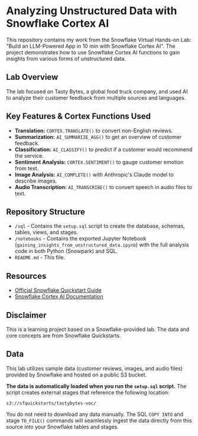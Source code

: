 # Analyzing Unstructured Data with Snowflake Cortex AI

This repository contains my work from the Snowflake Virtual Hands-on Lab: "Build an LLM-Powered App in 10 min with Snowflake Cortex AI". The project demonstrates how to use Snowflake Cortex AI functions to gain insights from various forms of unstructured data.

## Lab Overview

The lab focused on Tasty Bytes, a global food truck company, and used AI to analyze their customer feedback from multiple sources and languages.

## Key Features & Cortex Functions Used

- **Translation:** `CORTEX.TRANSLATE()` to convert non-English reviews.
- **Summarization:** `AI_SUMMARIZE_AGG()` to get an overview of customer feedback.
- **Classification:** `AI_CLASSIFY()` to predict if a customer would recommend the service.
- **Sentiment Analysis:** `CORTEX.SENTIMENT()` to gauge customer emotion from text.
- **Image Analysis:** `AI_COMPLETE()` with Anthropic's Claude model to describe images.
- **Audio Transcription:** `AI_TRANSCRIBE()` to convert speech in audio files to text.

## Repository Structure

*   `/sql` - Contains the `setup.sql` script to create the database, schemas, tables, views, and stages.
*   `/notebooks` - Contains the exported Jupyter Notebook (`gaining_insights_from_unstructured_data.ipynb`) with the full analysis code in both Python (Snowpark) and SQL.
*   `README.md` - This file.

## Resources

- [Official Snowflake Quickstart Guide](https://quickstarts.snowflake.com/guide/gain_insights_from_unstructured_data/index.html)
- [Snowflake Cortex AI Documentation](https://docs.snowflake.com/en/user-guide/cortex/cortex-ai)

## Disclaimer

This is a learning project based on a Snowflake-provided lab. The data and core concepts are from Snowflake Quickstarts.

## Data

This lab utilizes sample data (customer reviews, images, and audio files) provided by Snowflake and hosted on a public S3 bucket.

**The data is automatically loaded when you run the `setup.sql` script.** The script creates external stages that reference the following location:

`s3://sfquickstarts/tastybytes-voc/`

You do not need to download any data manually. The SQL `COPY INTO` and stage `TO_FILE()` commands will seamlessly ingest the data directly from this source into your Snowflake tables and stages.
